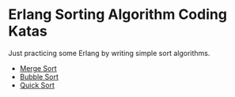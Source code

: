 # Erlang Sorting Algorithm Coding Katas

Just practicing some Erlang by writing simple sort algorithms.

* [Merge Sort](mergesort/README.md)
* [Bubble Sort](bubblesort/README.md)
* [Quick Sort](quicksort/README.md)
